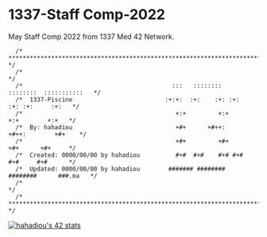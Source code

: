 # 1337-Staff Comp-2022
May Staff Comp 2022 from 1337 Med 42 Network.

	  /* ********************************************************************************* */
	  /*                                                                                   */
	  /*                                  	      :::   ::::::::   ::::::::  :::::::::::   */ 
	  /*  1337-Piscine                          :+:+:  :+:    :+: :+:    :+: :+:     :+:   */ 
	  /*                                           +:+         +:+        +:+        +:+   */ 
	  /*  By: hahadiou                             +#+      +#++:      +#++:        +#+    */ 
	  /*                                           +#+         +#+        +#+      +#+     */ 
	  /*  Created: 0000/00/00 by hahadiou          #+#  #+#    #+# #+#    #+#     #+#      */ 
	  /*  Updated: 0000/00/00 by hahadiou        ####### ########   ########      ###.ma   */ 
	  /*           	                                                                       */ 
	  /* ********************************************************************************* */
	  
	  
[![hahadiou's 42 stats](https://badge.mediaplus.ma/darkgray/hahadiou)](https://github.com/oakoudad/badge42)
